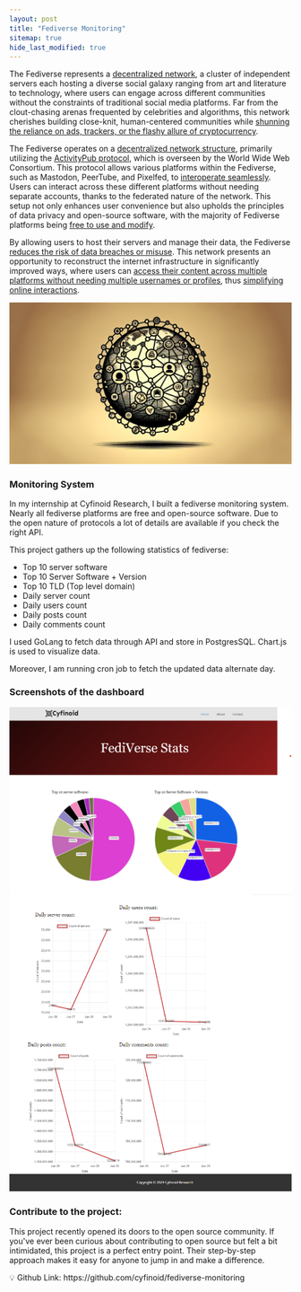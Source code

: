 ```yaml
---
layout: post
title: "Fediverse Monitoring"
sitemap: true
hide_last_modified: true
---
```


The Fediverse represents a [decentralized network](https://gist.github.com/joepie91/f924e846c24ec7ed82d6d554a7e7c9a8), a cluster of independent servers each hosting a diverse social galaxy ranging from art and literature to technology, where users can engage across different communities without the constraints of traditional social media platforms. Far from the clout-chasing arenas frequented by celebrities and algorithms, this network cherishes building close-knit, human-centered communities while [shunning the reliance on ads, trackers, or the flashy allure of cryptocurrency](https://gist.github.com/joepie91/f924e846c24ec7ed82d6d554a7e7c9a8).

The Fediverse operates on a [decentralized network structure](https://www.theverge.com/24063290/fediverse-explained-activitypub-social-media-open-protocol), primarily utilizing the [ActivityPub protocol](https://mashable.com/article/what-is-the-fediverse), which is overseen by the World Wide Web Consortium. This protocol allows various platforms within the Fediverse, such as Mastodon, PeerTube, and Pixelfed, to [interoperate seamlessly](https://opensource.com/article/23/3/tour-the-fediverse). Users can interact across these different platforms without needing separate accounts, thanks to the federated nature of the network. This setup not only enhances user convenience but also upholds the principles of data privacy and open-source software, with the majority of Fediverse platforms being [free to use and modify](https://en.wikipedia.org/wiki/Fediverse).

By allowing users to host their servers and manage their data, the Fediverse [reduces the risk of data breaches or misuse](https://techwireasia.com/07/2023/heres-why-the-fediverse-is-empowering-users-like-never-before/). This network presents an opportunity to reconstruct the internet infrastructure in significantly improved ways, where users can [access their content across multiple platforms without needing multiple usernames or profiles](https://www.theverge.com/23990974/social-media-2023-fediverse-mastodon-threads-activitypub), thus [simplifying online interactions](https://appliednetsci.springeropen.com/articles/10.1007/s41109-021-00392-5).

![fediverse](/assets/img/fed/fed.png)


### Monitoring System

In my internship at Cyfinoid Research, I built a fediverse monitoring system. Nearly all fediverse platforms are free and open-source software. Due to the open nature of protocols a lot of details are available if you check the right API.

This project gathers up the following statistics of fediverse:

- Top 10 server software
- Top 10 Server Software + Version
- Top 10 TLD (Top level domain)
- Daily server count
- Daily users count
- Daily posts count
- Daily comments count

I used GoLang to fetch data through API and store in PostgresSQL. Chart.js is used to visualize data.

Moreover, I am running cron job to fetch the updated data alternate day.

### Screenshots of the dashboard

![fediverse](/assets/img/fed/1.png)
![fediverse](/assets/img/fed/2.png)


### Contribute to the project:

This project recently opened its doors to the open source community. If you've ever been curious about contributing to open source but felt a bit intimidated, this project is a perfect entry point. Their step-by-step approach makes it easy for anyone to jump in and make a difference.

<aside>
💡 Github Link: https://github.com/cyfinoid/fediverse-monitoring
</aside>